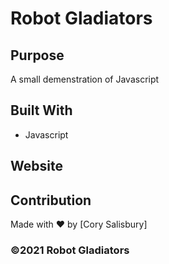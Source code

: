 # Robot Gladiators

## Purpose
A small demenstration of Javascript

## Built With
* Javascript

## Website


## Contribution
Made with ❤️ by [Cory Salisbury]

### ©️2021 Robot Gladiators